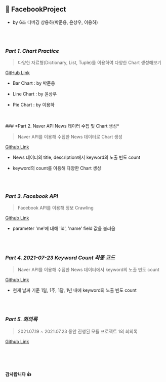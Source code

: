 ## 📜 FacebookProject
- by 6조 디버깅 상용하(박준용, 윤상우, 이용하)

<br>
<br>

### *Part 1. Chart Practice*

> 다양한 자료형(Dictionary, List, Tuple)를 이용하여 다양한 Chart 생성해보기

[GitHub Link](https://github.com/Lee-YongHa/FacebookProject/tree/main/Chart_Practice)

- Bar Chart : by 박준용

- Line Chart : by 윤상우

- Pie Chart : by 이용하

##       

<br>
### *Part 2. Naver API News 데이터 수집 및 Chart 생성*

> Naver API를 이용해 수집한 News 데이터로 Chart 생성

[Github Link](https://github.com/Lee-YongHa/FacebookProject/tree/main/NaverAPI_Chart)

- News 데이터의 title, description에서 keyword의 노출 빈도 count

- keyword의 count를 이용해 다양한 Chart 생성

##       

<br>

### *Part 3. Facebook API*

> Facebook API를 이용해 정보 Crawling

[Github Link](https://github.com/Lee-YongHa/FacebookProject/tree/main/Facebook)

- parameter 'me'에 대해 'id', 'name' field 값을 불러옴

##       

<br>

### *Part 4. 2021-07-23 Keyword Count 최종 코드*

> Naver API를 이용해 수집한 News 데이터에서 keyword의 노출 빈도 count

[Github Link](https://github.com/Lee-YongHa/FacebookProject/tree/main/FinalCode)

- 현재 날짜 기준 1일, 1주, 1달, 1년 내에 keyword의 노출 빈도 count

##       

<br>

### *Part 5. 회의록*

> 2021.07.19 ~ 2021.07.23 동안 진행된 모듈 프로젝트 1의 회의록

[Github Link](https://github.com/Lee-YongHa/FacebookProject/tree/main/%ED%9A%8C%EC%9D%98%EB%A1%9D)

<br>
<br>
<br>

#### 감사합니다 👍

